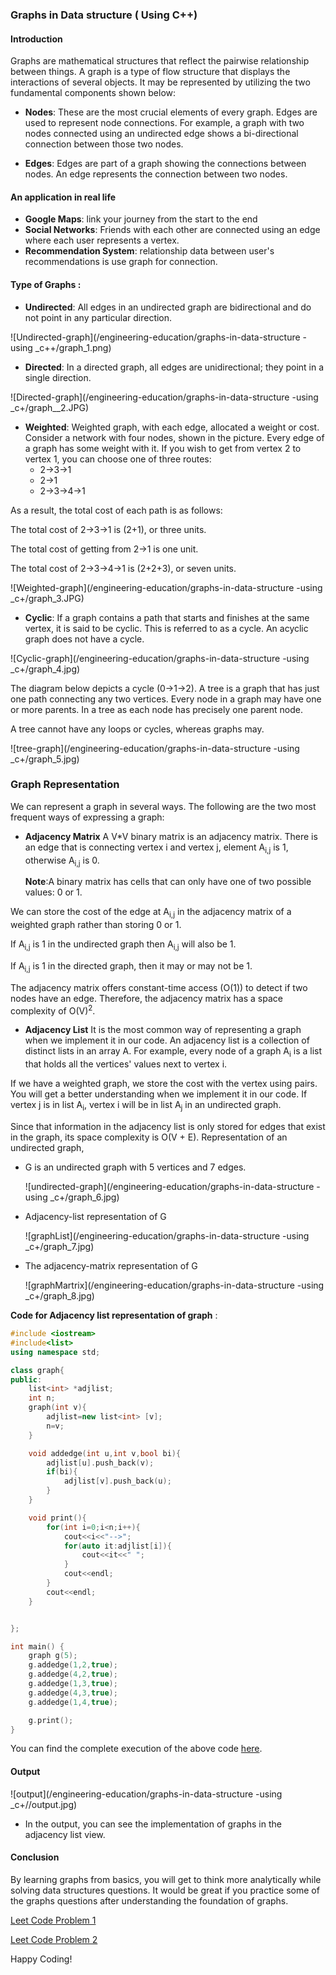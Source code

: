 ### Graphs in Data structure ( Using C++)

#### Introduction
Graphs are mathematical structures that reflect the pairwise relationship between things. A graph is a type of flow structure that displays the interactions of several objects. It may be represented by utilizing the two fundamental components shown below:

* **Nodes**: These are the most crucial elements of every graph. Edges are used to represent node connections. For example, a graph with two nodes connected using an undirected edge shows a bi-directional connection between those two nodes.

* **Edges**: Edges are part of a graph showing the connections between nodes. An edge represents the connection between two nodes.

#### An application in real life 

* **Google Maps**: link your journey from the start to the end
* **Social Networks**: Friends with each other are connected using an edge where each user represents a vertex.
* **Recommendation System**: relationship data between user's recommendations is use graph for connection.

#### Type of Graphs :
* **Undirected**: All edges in an undirected graph are bidirectional and do not point in any particular direction.

![Undirected-graph](/engineering-education/graphs-in-data-structure -using _c++/graph_1.png)

* **Directed**: In a directed graph, all edges are unidirectional; they point in a single direction. 

![Directed-graph](/engineering-education/graphs-in-data-structure -using _c+/graph__2.JPG)

* **Weighted**: Weighted graph, with each edge, allocated a weight or cost. Consider a network with four nodes, shown in the picture. Every edge of a graph has some weight with it. If you wish to get from vertex 2 to vertex 1, you can choose one of three routes:
    * 2->3->1
    * 2->1
    * 2->3->4->1
  
As a result, the total cost of each path is as follows:

The total cost of 2->3->1 is (2+1), or three units.

The total cost of getting from 2->1 is one unit.

The total cost of 2->3->4->1 is (2+2+3), or seven units.

![Weighted-graph](/engineering-education/graphs-in-data-structure -using _c+/graph_3.JPG)

* **Cyclic**: If a graph contains a path that starts and finishes at the same vertex, it is said to be cyclic. This is referred to as a cycle. An acyclic graph does not have a cycle.

![Cyclic-graph](/engineering-education/graphs-in-data-structure -using _c+/graph_4.jpg)

The diagram below depicts a cycle (0->1->2).
A tree is a graph that has just one path connecting any two vertices. Every node in a graph may have one or more parents. In a tree as each node has precisely one parent node.

A tree cannot have any loops or cycles, whereas graphs may.

![tree-graph](/engineering-education/graphs-in-data-structure -using _c+/graph_5.jpg)

### Graph Representation 
We can represent a graph in several ways. The following are the two most frequent ways of expressing a graph:

* **Adjacency Matrix** 
A V*V binary matrix is an adjacency matrix. There is an edge that is connecting vertex i and vertex j, element A<sub>i,j</sub> is 1, otherwise A<sub>i,j</sub> is 0.

  **Note**:A binary matrix has cells that can only have one of two possible values: 0 or 1.

We can store the cost of the edge at A<sub>i,j</sub> in the adjacency matrix of a weighted graph rather than storing 0 or 1.

If A<sub>i,j</sub> is 1 in the undirected graph then A<sub>i,j</sub> will also be 1.

If A<sub>i,j</sub> is 1 in the directed graph, then it may or may not be 1.

The adjacency matrix offers constant-time access (O(1)) to detect if two nodes have an edge. Therefore, the adjacency matrix has a space complexity of O(V)<sup>2</sup>.

* **Adjacency List**
 It is the most common way of representing a graph when we implement it in our code. An adjacency list is a collection of distinct lists in an array A. For example, every node of a graph A<sub>i</sub> is a list that holds all the vertices' values next to vertex i.

If we have a weighted graph, we store the cost with the vertex using pairs. You will get a better understanding when we implement it in our code. If vertex j is in list A<sub>i</sub>, vertex i will be in list A<sub>j</sub> in an undirected graph. 

Since that information in the adjacency list is only stored for edges that exist in the graph, its space complexity is O(V + E).
Representation of an undirected graph,

* G is an undirected graph with 5 vertices and 7 edges.
  
  ![undirected-graph](/engineering-education/graphs-in-data-structure -using _c+/graph_6.jpg)

* Adjacency-list representation of G
  
  ![graphList](/engineering-education/graphs-in-data-structure -using _c+/graph_7.jpg)

* The adjacency-matrix representation of G
  
  ![graphMartrix](/engineering-education/graphs-in-data-structure -using _c+/graph_8.jpg)

**Code for Adjacency list representation of graph** : 

``` C++
#include <iostream>
#include<list>
using namespace std;

class graph{
public:
    list<int> *adjlist;
    int n;
    graph(int v){
        adjlist=new list<int> [v];
        n=v;
    }

    void addedge(int u,int v,bool bi){
        adjlist[u].push_back(v);
        if(bi){
            adjlist[v].push_back(u);
        }
    }

    void print(){
        for(int i=0;i<n;i++){
            cout<<i<<"-->";
            for(auto it:adjlist[i]){
                cout<<it<<" ";
            }
            cout<<endl;
        }
        cout<<endl;
    }


};

int main() {
    graph g(5);
    g.addedge(1,2,true);
    g.addedge(4,2,true);
    g.addedge(1,3,true);
    g.addedge(4,3,true);
    g.addedge(1,4,true);

    g.print();
}

```

You can find the complete execution of the above code [here](https://replit.com/@AnubhavBansal1/Gaphs#main.cpp).

#### Output

![output](/engineering-education/graphs-in-data-structure -using _c+//output.jpg)

* In the output, you can see the implementation of graphs in the adjacency list view.

#### Conclusion

By learning graphs from basics, you will get to think more analytically while solving data structures questions. It would be great if you practice some of the graphs questions after understanding the foundation of graphs.

[Leet Code Problem 1](https://leetcode.com/problems/find-center-of-star-graph/)

[Leet Code Problem 2](https://leetcode.com/problems/find-the-town-judge/)

Happy Coding!
